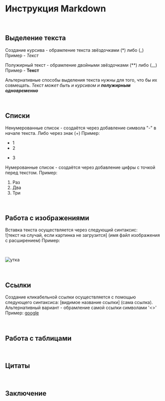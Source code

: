 # Инструкция Markdown

<br>

## Выделение текста
Создание курсива - обрамление текста звёздочками (*) либо (_)<br>
Пример - *Текст*

Полужирный текст - обрамление двойными звёздочками (**) либо (__)<br>
Пример - **Текст**

Альтернативные способы выделения текста нужны для того, что бы их совмещать. 
_Текст может быть и курсивом и **полужирным одновременно**_

<br>

## Списки
Ненумерованные список - создаётся через добавление символа "-" в начале текста. Либо через знак (+)
Пример:  
- 1
- 2
+ 3

  
Нумерованные список - создаётся через добавление цифры с точкой перед текстом.
Пример:
1. Раз
2. Два
3. Три

<br>

## Работа с изображениями

Вставка текста осуществляется через следующий синтаксис:<br>
![текст на случай, если картинка не загрузится] (имя файл изображения с расширением)
Пример:

<br>

![утка](duck.webp)

<br>

## Ссылки

Создание кликабельной ссылки осуществляется с помощью следующего синтаксиса:
[видимое название ссылки] (сама ссылка). Альтернативный вариант - обрамление самой ссылки символами '<>'  
Пример:
[google](https://www.google.com/)
  
<br>


## Работа с таблицами

<br>

## Цитаты

<br>

## Заключение